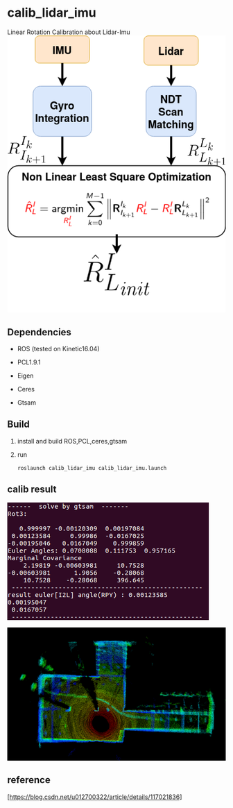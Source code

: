 # calib_lidar_imu
Linear Rotation Calibration about Lidar-Imu
![image](https://github.com/chengwei0427/calib_lidar_imu/blob/main/doc/flow.png)

## Dependencies

- ROS (tested on Kinetic16.04)

- PCL1.9.1

- Eigen

- Ceres

- Gtsam


## Build

1. install and build ROS,PCL,ceres,gtsam

2. run

   ```
   roslaunch calib_lidar_imu calib_lidar_imu.launch
   ```

## calib result
![image](https://github.com/chengwei0427/calib_lidar_imu/blob/main/doc/res.png)


![image](https://github.com/chengwei0427/calib_lidar_imu/blob/main/doc/cloud_map.png)

## reference
[https://blog.csdn.net/u012700322/article/details/117021836]
